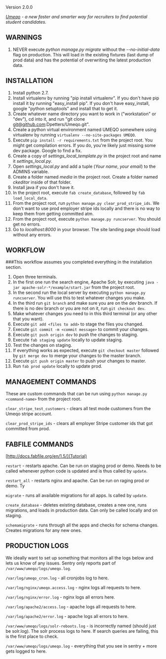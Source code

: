 Version 2.0.0

*[Umeqo](https://www.umeqo.com) - a new faster and smarter way for recruiters to find potential student candidates.*

## WARNINGS

1. NEVER execute *python manage.py migrate* without the *--no-initial-data* flag on production. This will load in the existing fixtures (last dump of prod data) and has the potential of overwriting the latest production data.

## INSTALLATION

1. Install python 2.7.
2. Install virtualenv by running "pip install virtualenv". If you don't have pip install it by running "easy_install pip". If you don't have easy_install, google "python setuptools" and install that to get it.
3. Create whatever name directory you want to work in ("workstation" or "dev"), cd into it, and run "git clone git@github.com:Dpetters/Umeqo.git".
4. Create a python virtual environment named UMEQO somewhere using virtualenv by running `virtualenv --no-site-packages UMEQO`.
5. Execute `pip install -r requirements.txt` from the project root. You might get compilation errors. If you do, you're likely just missing some dev package. Google to find a fix.
6. Create a copy of *settings_local_template.py* in the project root and name it *settings_local.py*.
7. Open *settings_local.py* and add a tuple (*Your name*, *your email*) to the ADMINS variable.
8. Create a folder named *media* in the project root. Create a folder named *ckeditor* inside of that folder.
9. Install java if you don't have it.
10. In the project root, execute `fab create_database`, followed by `fab load_local_data`.
11. From the project root, run `python manage.py clear_prod_stripe_ids`. We don't want to use prod employer stripe ids locally and there is no way to keep them from getting committed atm.
12. From the project root, execute `python manage.py runcserver`. You should get no errors.
13. Go to *localhost:8000* in your browser. The site landing page should load without any errors.

## WORKFLOW

###This workflow assumes you completed everything in the installation section.

1. Open three terminals.
2. In the first one run the search engine, Apache Solr, by executing `java -jar apache-solr-*/example/start.jar` from the project root.
3. In the second run the local server by executing `python manage.py runcserver`. You will use this to test whatever changes you make.
4. In the third run `git branch` and make sure you are on the dev branch. If there is no dev branch or you are not on it, run `git checkout dev`.
5. Make whatever changes you need to in this third terminal (or any other that you want).
6. Execute `git add <files to add>` to stage the files you changed.
7. Execute `git commit -m <commit message>` to commit your changes.
8. Execute `git push origin dev` to push the changes to staging.
9. Execute `fab staging update` locally to update staging.
10. Test the changes on staging.
11. If everything works as expected, execute `git checkout master` followed by `git merge dev` to merge your changes to the master branch.
12. Execute `git push origin master` to push your changes to master.
13. Run `fab prod update` locally to update prod.

## MANAGEMENT COMMANDS

These are custom commands that can be run using `python manage.py <command-name>` from the project root.

`clear_stripe_test_customers` - clears all test mode customers from the Umeqo stripe account.

`clear_prod_stripe_ids` - clears all employer Stripe customer ids that got committed from prod.

## FABFILE COMMANDS

[http://docs.fabfile.org/en/1.5/](Tutorial)

`restart` - restarts apache. Can be run on staging prod or demo. Needs to be called whenever python code is updated and is thus called by `update`.

`restart_all` - restarts nginx and apache. Can be run on raging prod or demo. Ty

`migrate` - runs all available migrations for all apps. Is called by `update`.

`create_database` - deletes existing database, creates a new one, runs migrations, and loads in production data. Can only be called locally and on staging.

`schemamigrate` - runs through all the apps and checks for schema changes. Creates migrations for any new ones.

## PRODUCTION LOGS

We ideally want to set up something that monitors all the logs below and lets us know of any issues. Sentry only reports part of `/var/www/umeqo/logs/umeqo.log`.

`/var/log/umeqo_cron.log` - all cronjobs log to here.

`/var/log/nginx/umeqo.access.log` - nginx logs all requests to here.

`/var/log/nginx/error.log` - nginx logs all errors here.

`/var/log/apache2/access.log` - apache logs all requests to here.

`/var/log/apache2/error.log` - apache logs all errors to here.

`/var/www/umeqo/logs/solr-reboots.log` - is incorrectly named (should just be solr.log). The solr process logs to here. If search queries are failing, this is the first place to check.

`/var/www/umeqo/logs/umeqo.log` - everything that you see in sentry + more gets logged to here.
